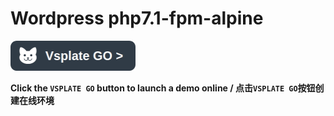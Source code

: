 # Wordpress php7.1-fpm-alpine

<a href="https://www.vsplate.com/?docker-compose=https://github.com/vsplate/dcenvs/wordpress/php7.1-fpm-alpine"><img alt="VSPLATE GO" src="https://raw.githubusercontent.com/vsplate/images/master/vsgo_btn.png" width="200px"></a>

**Click the `VSPLATE GO` button to launch a demo online / 点击`VSPLATE GO`按钮创建在线环境**